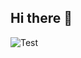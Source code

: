 ## Hi there 👋

![Test](https://readme-typing-svg.herokuapp.com?color=bb11b3&lines=Digital+Forensic;Incident+Response;Cybersecurity+Analyst;DevSecOps;SOC+Analyst&center=true&width=500&height=50")